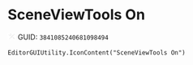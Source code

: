 # SceneViewTools On
![](/img/SceneViewTools%20On.png)
GUID: `3841085240681098494`
```
EditorGUIUtility.IconContent("SceneViewTools On")
```
